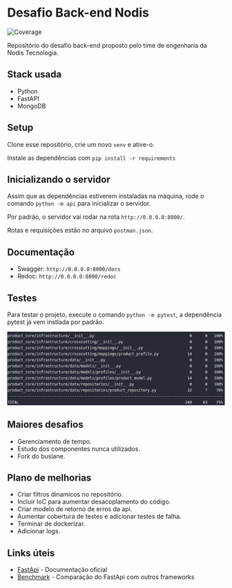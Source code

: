 Desafio Back-end Nodis
============
![Coverage](https://img.shields.io/badge/coverage-75%25-green.svg)

Repositório do desafio back-end proposto pelo time de engenharia da Nodis Tecnologia.


## Stack usada
- Python
- FastAPI
- MongoDB

## Setup

Clone esse repositório, crie um novo `venv` e ative-o.

Instale as dependências com `pip install -r requirements`

## Inicializando o servidor

Assim que as dependências estiverem instaladas na máquina, rode o comando `python -m api` para inicializar o servidor.

Por padrão, o servidor vai rodar na rota `http://0.0.0.0:8000/`.

Rotas e requisições estão no arquivo `postman.json`.

## Documentação 

- Swagger: `http://0.0.0.0:8000/docs`
- Redoc: `http://0.0.0.0:8000/redoc`

## Testes

Para testar o projeto, execute o comando `python -m pytest`, a dependência pytest já vem instlada por padrão.

![alt text](https://github.com/leoalvs/backend-test/blob/main/tests.png?raw=true)

## Maiores desafios

- Gerenciamento de tempo.
- Estudo dos componentes nunca utilizados.
- Fork do buslane.

## Plano de melhorias

- Criar filtros dinamicos no repositório.
- Incluir IoC para aumentar desacoplamento do código.
- Criar modelo de retorno de erros da api.
- Aumentar cobertura de testes e adicionar testes de falha.
- Terminar de dockerizar.
- Adicionar logs.

## Links úteis

- [FastApi](https://fastapi.tiangolo.com/) - Documentação oficial
- [Benchmark](https://ahmed-nafies.medium.com/why-did-we-choose-fast-api-over-flask-and-django-for-our-restful-micro-services-77589534c036) - Comparação do FastApi com outros frameworks
